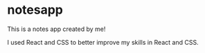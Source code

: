 # notesapp

This is a notes app created by me! 

I used React and CSS to better improve my skills in React and CSS.
